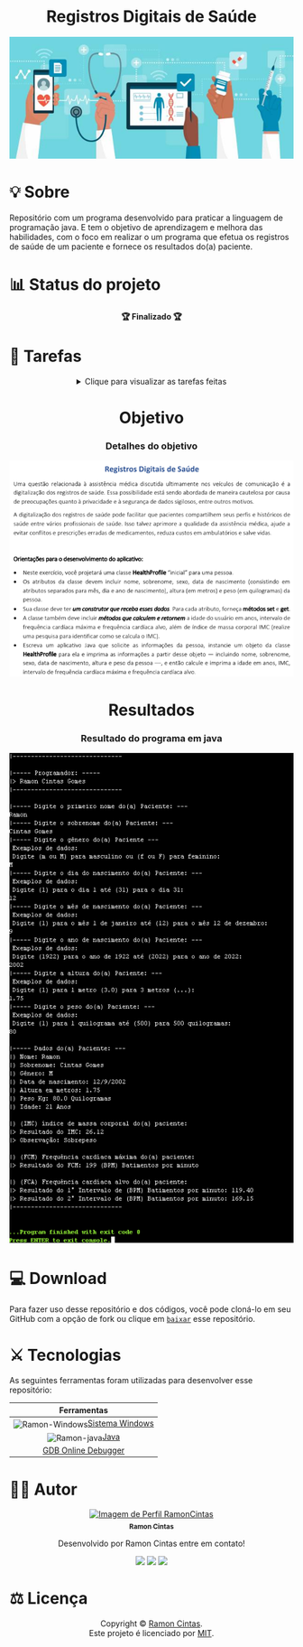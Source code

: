 <div align="center">
  <b><h1>Registros Digitais de Saúde</h1></b>
  
![Alt text](./capa.jpg "Optional title")
</div>

##

<div align="eight">
  <b><h1>💡 Sobre</h1></b>
</div>

Repositório com um programa desenvolvido para praticar a linguagem de programação java. E tem o objetivo de aprendizagem e melhora das habilidades, com o foco em realizar o um programa que efetua os registros de saúde de um paciente e fornece os resultados do(a) paciente.

##

<div align="eight">
  <b><h1>📊 Status do projeto</h1></b>
</div>

<div align="center">
  <b>🏆 Finalizado 🏆</b>
</div>

##

<div align="eight">
  <b><h1>🎯 Tarefas</h1></b>
</div>

<div align="center">
<details>
<summary>Clique para visualizar as tarefas feitas</summary>

|      Estado      |     Plataforma   |                 Tarefa                |
|      :---:       |       :---:      |                  :---:                |
|:heavy_check_mark:|:computer:        |Criar um programa java que efetue os cálculos do IMC do(a) paciente|
|:heavy_check_mark:|:computer:        |Criar um programa java que efetue os cálculos do (FCM) Frequência cardíaca máxima do(a) paciente|
|:heavy_check_mark:|:computer:        |Criar um programa java que efetue os cálculos do (FCA) Frequência cardíaca alvo do(a) paciente|

</details>
</div>

##

<div align="center">
  <b><h1>Objetivo</h1></b>
</div>

<div align="center">

### Detalhes do objetivo

![Alt text](./sobre.png "Optional title")

</div>


<div align="center">
  <b><h1>Resultados</h1></b>
</div>

<div align="center">

### Resultado do programa em java

![Alt text](./resultado.png "Optional title")

</div>

##

<div align="eight">
  <b><h1>💻 Download</h1></b>
</div>

Para fazer uso desse repositório e dos códigos, você pode cloná-lo em seu GitHub com a opção de fork ou clique em [`baixar`](https://github.com/RamonCintas/Registros-digitais-de-saude/archive/refs/heads/main.zip) esse repositório.

##

<div align="eight">
  <b><h1>⚔️ Tecnologias</h1></b>
</div>

As seguintes ferramentas foram utilizadas para desenvolver esse repositório:

<div align="center">

|Ferramentas|
|:-:|
|<img align="center" alt="Ramon-Windows" height="30" width="40" src="https://cdn.jsdelivr.net/gh/devicons/devicon/icons/windows8/windows8-original.svg">[Sistema Windows](https://www.microsoft.com/pt-br/windows)|
|<img align="center" alt="Ramon-java" height="30" width="40" src="https://cdn.jsdelivr.net/gh/devicons/devicon/icons/java/java-original-wordmark.svg">[Java](https://www.java.com/pt-BR/)|
|[GDB Online Debugger](https://www.onlinegdb.com/)|

</div>

##

<div align="eight">
  <b><h1> 👨‍💻 Autor</h1></b>
</div>

<div align="center">

<a href="https://github.com/RamonCintas">
 <img src="https://github.com/RamonCintas.png" width="100px;" alt="Imagem de Perfil RamonCintas"/>
 <br/>
 <sub><b>Ramon Cintas</b></sub>
</a>

Desenvolvido por Ramon Cintas entre em contato!

 <a href="https://github.com/RamonCintas" target="_blank"><img src="https://img.shields.io/badge/GitHub-100000?style=for-the-badge&logo=github&logoColor=white" target="_blank"></a> 
 <a href = "mailto:ramoncg.oficial2018@gmail.com"><img src="https://img.shields.io/badge/Gmail-D14836?style=for-the-badge&logo=gmail&logoColor=white" target="_blank"></a>
 <a href="https://www.linkedin.com/in/ramon-cg/" target="_blank"><img src="https://img.shields.io/badge/-LinkedIn-%230077B5?style=for-the-badge&logo=linkedin&logoColor=white" target="_blank"></a>

</div>

##

<div align="eight">
  <b><h1>⚖️ Licença</h1></b>
</div>

<div align="center">

Copyright © [Ramon Cintas](https://github.com/RamonCintas).<br />
Este projeto é licenciado por [MIT](./LICENSE).

</div>
